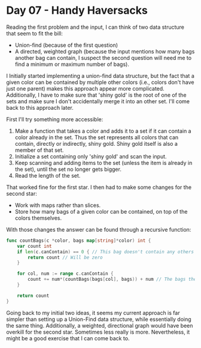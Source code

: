 # Day 07 - Handy Haversacks

Reading the first problem and the input, I can think of two data structure that seem to fit the bill:

- Union-find (because of the first question)
- A directed, weighted graph (because the input mentions how many bags another bag can contain, I suspect the second question will need me to find a minimum or maximum number of bags).

I Initially started implementing a union-find data structure, but the fact that a given color can be contained by multiple other colors (i.e., colors don't have just one parent) makes this approach appear more complicated. Additionally, I have to make sure that 'shiny gold' is the root of one of the sets and make sure I don't accidentally merge it into an other set. I'll come back to this approach later.

First I'll try something more accessible:
1. Make a function that takes a color and adds it to a set if it can contain a color already in the set. Thus the set represents all colors that can contain, directly or indirectly, shiny gold. Shiny gold itself is also a member of that set.
2. Initialize a set containing only 'shiny gold' and scan the input.
3. Keep scanning and adding items to the set (unless the item is already in the set), until the set no longer gets bigger.
4. Read the length of the set.

That worked fine for the first star. I then had to make some changes for the second star:
- Work with maps rather than slices.
- Store how many bags of a given color can be contained, on top of the colors themselves.

With those changes the answer can be found through a recursive function:
```go
func countBags(c *color, bags map[string]*color) int {
	var count int
	if len(c.canContain) == 0 { // This bag doesn't contain any others
		return count // Will be zero
	}

	for col, num := range c.canContain {
		count += num*(countBags(bags[col], bags)) + num // The bags themselves, plus what they contain
	}

	return count
}
```
Going back to my initial two ideas, it seems my current approach is far simpler than setting up a Union-Find data structure, while essentially doing the same thing. Additionally, a weighted, directional graph would have been overkill for the second star. Sometimes less really is more. Nevertheless, it might be a good exercise that I can come back to.